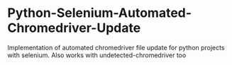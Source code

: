 # Python-Selenium-Automated-Chromedriver-Update
Implementation of automated chromedriver file update for python projects with selenium. Also works with undetected-chromedriver too
